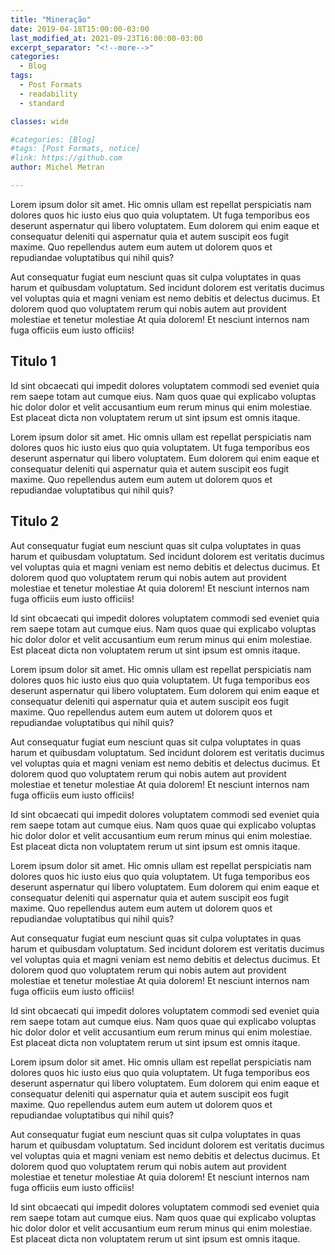 ```yaml
---
title: "Mineração"
date: 2019-04-18T15:00:00-03:00
last_modified_at: 2021-09-23T16:00:00-03:00
excerpt_separator: "<!--more-->"
categories:
  - Blog
tags:
  - Post Formats
  - readability
  - standard

classes: wide

#categories: [Blog]
#tags: [Post Formats, notice]
#link: https://github.com
author: Michel Metran

---
```


Lorem ipsum dolor sit amet. Hic omnis ullam est repellat perspiciatis nam dolores quos hic iusto eius quo quia voluptatem. Ut fuga temporibus eos deserunt aspernatur qui libero voluptatem. Eum dolorem qui enim eaque et consequatur deleniti qui aspernatur quia et autem suscipit eos fugit maxime. Quo repellendus autem eum autem ut dolorem quos et repudiandae voluptatibus qui nihil quis?

Aut consequatur fugiat eum nesciunt quas sit culpa voluptates in quas harum et quibusdam voluptatum. Sed incidunt dolorem est veritatis ducimus vel voluptas quia et magni veniam est nemo debitis et delectus ducimus. Et dolorem quod quo voluptatem rerum qui nobis autem aut provident molestiae et tenetur molestiae At quia dolorem! Et nesciunt internos nam fuga officiis eum iusto officiis!

## Titulo 1

Id sint obcaecati qui impedit dolores voluptatem commodi sed eveniet quia rem saepe totam aut cumque eius. Nam quos quae qui explicabo voluptas hic dolor dolor et velit accusantium eum rerum minus qui enim molestiae. Est placeat dicta non voluptatem rerum ut sint ipsum est omnis itaque.

Lorem ipsum dolor sit amet. Hic omnis ullam est repellat perspiciatis nam dolores quos hic iusto eius quo quia voluptatem. Ut fuga temporibus eos deserunt aspernatur qui libero voluptatem. Eum dolorem qui enim eaque et consequatur deleniti qui aspernatur quia et autem suscipit eos fugit maxime. Quo repellendus autem eum autem ut dolorem quos et repudiandae voluptatibus qui nihil quis?

## Titulo 2

Aut consequatur fugiat eum nesciunt quas sit culpa voluptates in quas harum et quibusdam voluptatum. Sed incidunt dolorem est veritatis ducimus vel voluptas quia et magni veniam est nemo debitis et delectus ducimus. Et dolorem quod quo voluptatem rerum qui nobis autem aut provident molestiae et tenetur molestiae At quia dolorem! Et nesciunt internos nam fuga officiis eum iusto officiis!

Id sint obcaecati qui impedit dolores voluptatem commodi sed eveniet quia rem saepe totam aut cumque eius. Nam quos quae qui explicabo voluptas hic dolor dolor et velit accusantium eum rerum minus qui enim molestiae. Est placeat dicta non voluptatem rerum ut sint ipsum est omnis itaque.

Lorem ipsum dolor sit amet. Hic omnis ullam est repellat perspiciatis nam dolores quos hic iusto eius quo quia voluptatem. Ut fuga temporibus eos deserunt aspernatur qui libero voluptatem. Eum dolorem qui enim eaque et consequatur deleniti qui aspernatur quia et autem suscipit eos fugit maxime. Quo repellendus autem eum autem ut dolorem quos et repudiandae voluptatibus qui nihil quis?

Aut consequatur fugiat eum nesciunt quas sit culpa voluptates in quas harum et quibusdam voluptatum. Sed incidunt dolorem est veritatis ducimus vel voluptas quia et magni veniam est nemo debitis et delectus ducimus. Et dolorem quod quo voluptatem rerum qui nobis autem aut provident molestiae et tenetur molestiae At quia dolorem! Et nesciunt internos nam fuga officiis eum iusto officiis!

Id sint obcaecati qui impedit dolores voluptatem commodi sed eveniet quia rem saepe totam aut cumque eius. Nam quos quae qui explicabo voluptas hic dolor dolor et velit accusantium eum rerum minus qui enim molestiae. Est placeat dicta non voluptatem rerum ut sint ipsum est omnis itaque.

Lorem ipsum dolor sit amet. Hic omnis ullam est repellat perspiciatis nam dolores quos hic iusto eius quo quia voluptatem. Ut fuga temporibus eos deserunt aspernatur qui libero voluptatem. Eum dolorem qui enim eaque et consequatur deleniti qui aspernatur quia et autem suscipit eos fugit maxime. Quo repellendus autem eum autem ut dolorem quos et repudiandae voluptatibus qui nihil quis?

Aut consequatur fugiat eum nesciunt quas sit culpa voluptates in quas harum et quibusdam voluptatum. Sed incidunt dolorem est veritatis ducimus vel voluptas quia et magni veniam est nemo debitis et delectus ducimus. Et dolorem quod quo voluptatem rerum qui nobis autem aut provident molestiae et tenetur molestiae At quia dolorem! Et nesciunt internos nam fuga officiis eum iusto officiis!

Id sint obcaecati qui impedit dolores voluptatem commodi sed eveniet quia rem saepe totam aut cumque eius. Nam quos quae qui explicabo voluptas hic dolor dolor et velit accusantium eum rerum minus qui enim molestiae. Est placeat dicta non voluptatem rerum ut sint ipsum est omnis itaque.

Lorem ipsum dolor sit amet. Hic omnis ullam est repellat perspiciatis nam dolores quos hic iusto eius quo quia voluptatem. Ut fuga temporibus eos deserunt aspernatur qui libero voluptatem. Eum dolorem qui enim eaque et consequatur deleniti qui aspernatur quia et autem suscipit eos fugit maxime. Quo repellendus autem eum autem ut dolorem quos et repudiandae voluptatibus qui nihil quis?

Aut consequatur fugiat eum nesciunt quas sit culpa voluptates in quas harum et quibusdam voluptatum. Sed incidunt dolorem est veritatis ducimus vel voluptas quia et magni veniam est nemo debitis et delectus ducimus. Et dolorem quod quo voluptatem rerum qui nobis autem aut provident molestiae et tenetur molestiae At quia dolorem! Et nesciunt internos nam fuga officiis eum iusto officiis!

Id sint obcaecati qui impedit dolores voluptatem commodi sed eveniet quia rem saepe totam aut cumque eius. Nam quos quae qui explicabo voluptas hic dolor dolor et velit accusantium eum rerum minus qui enim molestiae. Est placeat dicta non voluptatem rerum ut sint ipsum est omnis itaque.

